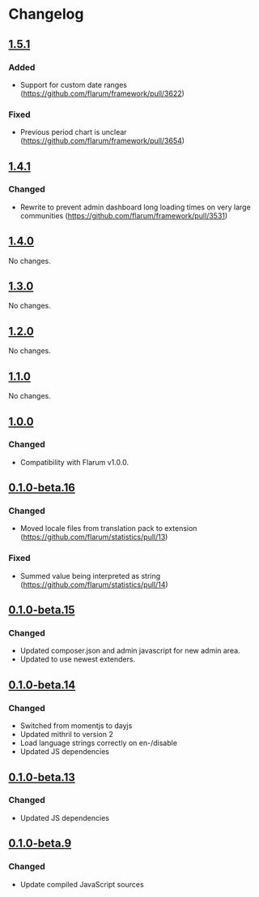 # Changelog

## [1.5.1](https://github.com/flarum/statistics/compare/v1.5.0...v1.5.1)

### Added
- Support for custom date ranges (https://github.com/flarum/framework/pull/3622)

### Fixed
- Previous period chart is unclear (https://github.com/flarum/framework/pull/3654)

## [1.4.1](https://github.com/flarum/statistics/compare/v1.4.0...v1.4.1)

### Changed
- Rewrite to prevent admin dashboard long loading times on very large communities (https://github.com/flarum/framework/pull/3531)

## [1.4.0](https://github.com/flarum/statistics/compare/v1.3.0...v1.4.0)

No changes.

## [1.3.0](https://github.com/flarum/statistics/compare/v1.2.0...v1.3.0)

No changes.

## [1.2.0](https://github.com/flarum/statistics/compare/v1.1.0...v1.2.0)

No changes.

## [1.1.0](https://github.com/flarum/statistics/compare/v1.0.0...v1.1.0)

No changes.

## [1.0.0](https://github.com/flarum/statistics/compare/v0.1.0-beta.16...v1.0.0)

### Changed
- Compatibility with Flarum v1.0.0.

## [0.1.0-beta.16](https://github.com/flarum/statistics/compare/v0.1.0-beta.15...v0.1.0-beta.16)

### Changed
- Moved locale files from translation pack to extension (https://github.com/flarum/statistics/pull/13)

### Fixed
- Summed value being interpreted as string (https://github.com/flarum/statistics/pull/14)

## [0.1.0-beta.15](https://github.com/flarum/statistics/compare/v0.1.0-beta.14...v0.1.0-beta.15)

### Changed
- Updated composer.json and admin javascript for new admin area.
- Updated to use newest extenders.

## [0.1.0-beta.14](https://github.com/flarum/statistics/compare/v0.1.0-beta.13...v0.1.0-beta.14)

### Changed
- Switched from momentjs to dayjs
- Updated mithril to version 2
- Load language strings correctly on en-/disable
- Updated JS dependencies

## [0.1.0-beta.13](https://github.com/flarum/statistics/compare/v0.1.0-beta.12...v0.1.0-beta.13)

### Changed
- Updated JS dependencies

## [0.1.0-beta.9](https://github.com/flarum/statistics/compare/v0.1.0-beta.8...v0.1.0-beta.9)

### Changed
- Update compiled JavaScript sources
